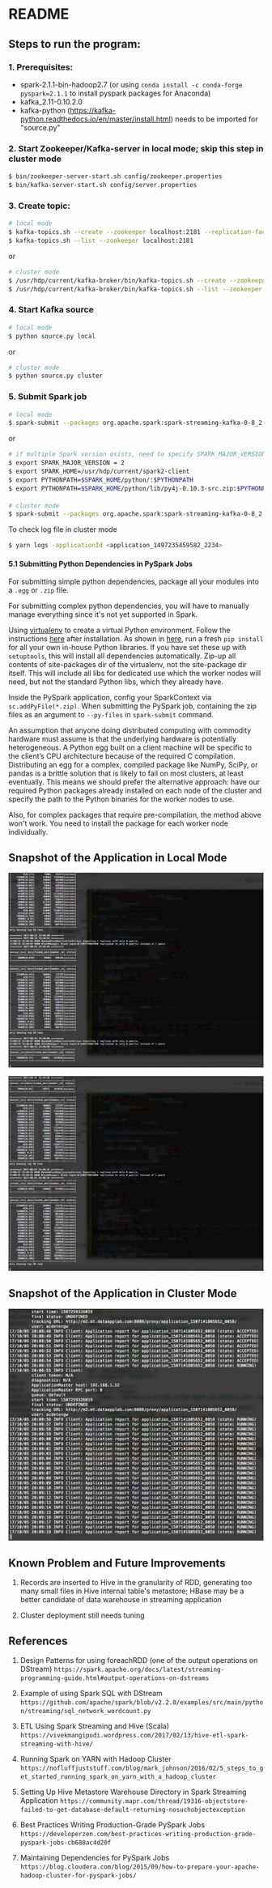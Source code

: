 # README


## Steps to run the program:

### 1. Prerequisites:
* spark-2.1.1-bin-hadoop2.7 (or using `conda install -c conda-forge pyspark=2.1.1` to install pyspark packages for Anaconda)
* kafka_2.11-0.10.2.0
* kafka-python (https://kafka-python.readthedocs.io/en/master/install.html) needs to be imported for "source.py"
 
### 2. Start Zookeeper/Kafka-server in local mode; skip this step in cluster mode

```bash
$ bin/zookeeper-server-start.sh config/zookeeper.properties
$ bin/kafka-server-start.sh config/server.properties
```
 
### 3. Create topic:

```bash
# local mode
$ kafka-topics.sh --create --zookeeper localhost:2181 --replication-factor 1 --partitions 1 --topic fintech_pyspark
$ kafka-topics.sh --list --zookeeper localhost:2181
```

or 

```bash
# cluster mode
$ /usr/hdp/current/kafka-broker/bin/kafka-topics.sh --create --zookeeper m1.mt.dataapplab.com:2181 --replication-factor 1 --partitions 1 --topic fintech_pyspark
$ /usr/hdp/current/kafka-broker/bin/kafka-topics.sh --list --zookeeper m1.mt.dataapplab.com:2181
```
 
### 4. Start Kafka source

```bash
# local mode
$ python source.py local
```

or 

```bash
# cluster mode
$ python source.py cluster
```
 
### 5. Submit Spark job

```bash
# local mode
$ spark-submit --packages org.apache.spark:spark-streaming-kafka-0-8_2.11:2.0.1 streaming.py local fintech_pyspark
```

or

```bash
# if multiple Spark version exists, need to specify SPARK_MAJOR_VERSION
$ export SPARK_MAJOR_VERSION = 2
$ export SPARK_HOME=/usr/hdp/current/spark2-client
$ export PYTHONPATH=$SPARK_HOME/python/:$PYTHONPATH
$ export PYTHONPATH=$SPARK_HOME/python/lib/py4j-0.10.3-src.zip:$PYTHONPATH

# cluster mode
$ spark-submit --packages org.apache.spark:spark-streaming-kafka-0-8_2.11:2.0.1 --master yarn --deploy-mode cluster --files /usr/hdp/current/spark-client/conf/hive-site.xml --py-files lib.zip streaming.py cluster fintech_pyspark
```

To check log file in cluster mode

```bash
$ yarn logs -applicationId <application_1497235459582_2234>
```

#### 5.1 Submitting Python Dependencies in PySpark Jobs

For submitting simple python dependencies, package all your modules into a `.egg` or `.zip` file.

For submitting complex python dependencies, you will have to manually manage everything since it's not yet supported in Spark.

Using [virtualenv](https://pypi.python.org/pypi/virtualenv) to create a virtual Python environment. Follow the instructions [here](https://virtualenv.pypa.io/en/stable/userguide/) after installation. As shown in [here](https://stackoverflow.com/questions/29495435/easiest-way-to-install-python-dependencies-on-spark-executor-nodes), run a fresh `pip install` for all your own in-house Python libraries. If you have set these up with `setuptools`, this will install all dependencies automatically. Zip-up all contents of site-packages dir of the virtualenv, not the site-package dir itself. This will include all libs for dedicated use which the worker nodes will need, but not the standard Python libs, which they already have.
 
Inside the PySpark application, config your SparkContext via `sc.addPyFile(*.zip)`. When submitting the PySpark job, containing the zip files as an argument to `--py-files` in `spark-submit` command.

An assumption that anyone doing distributed computing with commodity hardware must assume is that the underlying hardware is potentially heterogeneous. A Python egg built on a client machine will be specific to the client’s CPU architecture because of the required C compilation. Distributing an egg for a complex, compiled package like NumPy, SciPy, or pandas is a brittle solution that is likely to fail on most clusters, at least eventually. This means we should prefer the alternative approach: have our required Python packages already installed on each node of the cluster and specify the path to the Python binaries for the worker nodes to use.

Also, for complex packages that require pre-compilation, the method above won't work. You need to install the package for each worker node individually.


## Snapshot of the Application in Local Mode

![Snapshot 1](image/snapshot_1.png)

![Snapshot 2](image/snapshot_2.png)

## Snapshot of the Application in Cluster Mode

![Snapshot 3](image/snapshot_3.png)


## Known Problem and Future Improvements

1. Records are inserted to Hive in the granularity of RDD, generating too many small files in Hive internal table's metastore; HBase may be a better candidate of data warehouse in streaming application

2. Cluster deployment still needs tuning


## References

1. Design Patterns for using foreachRDD (one of the output operations on DStream)
`https://spark.apache.org/docs/latest/streaming-programming-guide.html#output-operations-on-dstreams`

2. Example of using Spark SQL with DStream
`https://github.com/apache/spark/blob/v2.2.0/examples/src/main/python/streaming/sql_network_wordcount.py`

3. ETL Using Spark Streaming and Hive (Scala)
`https://vivekmangipudi.wordpress.com/2017/02/13/hive-etl-spark-streaming-with-hive/`

4. Running Spark on YARN with Hadoop Cluster
`https://nofluffjuststuff.com/blog/mark_johnson/2016/02/5_steps_to_get_started_running_spark_on_yarn_with_a_hadoop_cluster`

5. Setting Up Hive Metastore Warehouse Directory in Spark Streaming Application
`https://community.mapr.com/thread/19316-objectstore-failed-to-get-database-default-returning-nosuchobjectexception`

6. Best Practices Writing Production-Grade PySpark Jobs
`https://developerzen.com/best-practices-writing-production-grade-pyspark-jobs-cb688ac4d20f`

7. Maintaining Dependencies for PySpark Jobs
`https://blog.cloudera.com/blog/2015/09/how-to-prepare-your-apache-hadoop-cluster-for-pyspark-jobs/`